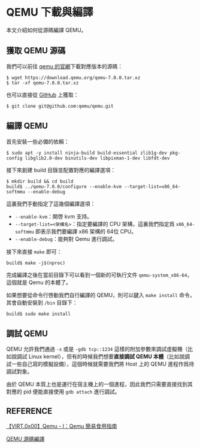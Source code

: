 # QEMU 下載與編譯

本文介紹如何從源碼編譯 QEMU。

## 獲取 QEMU 源碼

我們可以前往 [qemu 的官網](https://download.qemu.org)下載對應版本的源碼：

```shell
$ wget https://download.qemu.org/qemu-7.0.0.tar.xz
$ tar -xf qemu-7.0.0.tar.xz
```

也可以直接從 [GitHub](https://github.com/qemu/qemu) 上獲取：

```shell
$ git clone git@github.com:qemu/qemu.git
```

## 編譯 QEMU

首先安裝一些必備的依賴：

```shell
$ sudo apt -y install ninja-build build-essential zlib1g-dev pkg-config libglib2.0-dev binutils-dev libpixman-1-dev libfdt-dev
```

接下來創建 build 目錄並配置對應的編譯選項：

```shell
$ mkdir build && cd build
build$ ../qemu-7.0.0/configure --enable-kvm --target-list=x86_64-softmmu --enable-debug
```

這裏我們手動指定了這幾個編譯選項：

- `--enable-kvm`：開啓 kvm 支持。
- `--target-list=<架構名>`：指定要編譯的 CPU 架構，這裏我們指定爲 `x86_64-softmmu` 即表示我們要編譯 x86 架構的 64位 CPU。
- `--enable-debug`：能夠對 Qemu 進行調試。

接下來直接 `make` 即可：

```shell
build$ make -j$(nproc)
```

完成編譯之後在當前目錄下可以看到一個新的可執行文件 `qemu-system_x86-64`，這個就是 Qemu 的本體了。

如果想要從命令行啓動我們自行編譯的 QEMU，則可以鍵入 `make install` 命令，其會自動安裝到 `/bin` 目錄下：

```shell
build$ sudo make install
```

## 調試 QEMU

QEMU 允許我們通過 `-s` 或是 `-gdb tcp::1234` 這樣的附加參數來調試虛擬機（比如說調試 Linux kernel），但有的時候我們想要**直接調試 QEMU 本體**（比如說調試一些自己寫的模擬設備），這個時候就需要我們將 Host 上的 QEMU 進程作爲待調試對象。

由於 QEMU 本質上也是運行在宿主機上的一個進程，因此我們只需要直接找到其對應的 pid 便能直接使用 `gdb attach` 進行調試。

## REFERENCE

[【VIRT.0x00】Qemu - I：Qemu 簡易食用指南](https://arttnba3.cn/2022/07/15/VIRTUALIZATION-0X00-QEMU-PART-I/)

[QEMU 源碼編譯](https://hlyani.github.io/notes/openstack/qemu_make.html)